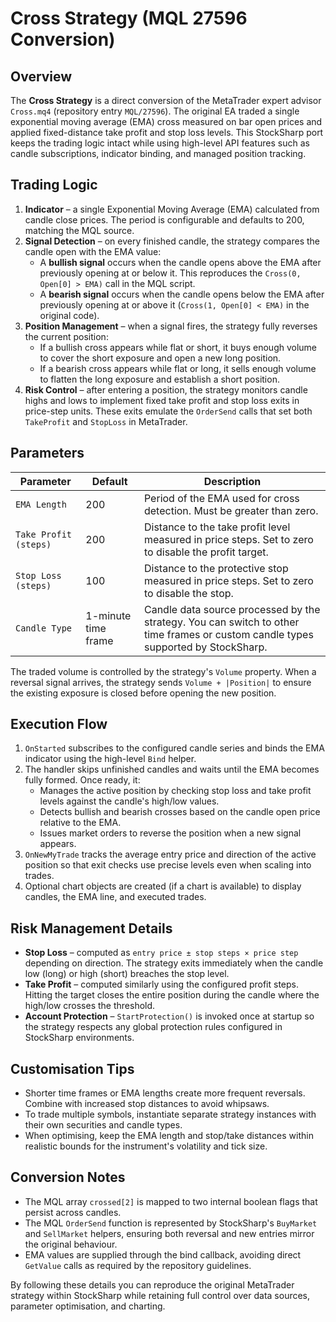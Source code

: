 # Cross Strategy (MQL 27596 Conversion)

## Overview
The **Cross Strategy** is a direct conversion of the MetaTrader expert advisor `Cross.mq4` (repository entry `MQL/27596`). The original EA traded a single exponential moving average (EMA) cross measured on bar open prices and applied fixed-distance take profit and stop loss levels. This StockSharp port keeps the trading logic intact while using high-level API features such as candle subscriptions, indicator binding, and managed position tracking.

## Trading Logic
1. **Indicator** – a single Exponential Moving Average (EMA) calculated from candle close prices. The period is configurable and defaults to 200, matching the MQL source.
2. **Signal Detection** – on every finished candle, the strategy compares the candle open with the EMA value:
   - A **bullish signal** occurs when the candle opens above the EMA after previously opening at or below it. This reproduces the `Cross(0, Open[0] > EMA)` call in the MQL script.
   - A **bearish signal** occurs when the candle opens below the EMA after previously opening at or above it (`Cross(1, Open[0] < EMA)` in the original code).
3. **Position Management** – when a signal fires, the strategy fully reverses the current position:
   - If a bullish cross appears while flat or short, it buys enough volume to cover the short exposure and open a new long position.
   - If a bearish cross appears while flat or long, it sells enough volume to flatten the long exposure and establish a short position.
4. **Risk Control** – after entering a position, the strategy monitors candle highs and lows to implement fixed take profit and stop loss exits in price-step units. These exits emulate the `OrderSend` calls that set both `TakeProfit` and `StopLoss` in MetaTrader.

## Parameters
| Parameter | Default | Description |
| --- | --- | --- |
| `EMA Length` | 200 | Period of the EMA used for cross detection. Must be greater than zero. |
| `Take Profit (steps)` | 200 | Distance to the take profit level measured in price steps. Set to zero to disable the profit target. |
| `Stop Loss (steps)` | 100 | Distance to the protective stop measured in price steps. Set to zero to disable the stop. |
| `Candle Type` | 1-minute time frame | Candle data source processed by the strategy. You can switch to other time frames or custom candle types supported by StockSharp. |

The traded volume is controlled by the strategy's `Volume` property. When a reversal signal arrives, the strategy sends `Volume + |Position|` to ensure the existing exposure is closed before opening the new position.

## Execution Flow
1. `OnStarted` subscribes to the configured candle series and binds the EMA indicator using the high-level `Bind` helper.
2. The handler skips unfinished candles and waits until the EMA becomes fully formed. Once ready, it:
   - Manages the active position by checking stop loss and take profit levels against the candle's high/low values.
   - Detects bullish and bearish crosses based on the candle open price relative to the EMA.
   - Issues market orders to reverse the position when a new signal appears.
3. `OnNewMyTrade` tracks the average entry price and direction of the active position so that exit checks use precise levels even when scaling into trades.
4. Optional chart objects are created (if a chart is available) to display candles, the EMA line, and executed trades.

## Risk Management Details
- **Stop Loss** – computed as `entry price ± stop steps × price step` depending on direction. The strategy exits immediately when the candle low (long) or high (short) breaches the stop level.
- **Take Profit** – computed similarly using the configured profit steps. Hitting the target closes the entire position during the candle where the high/low crosses the threshold.
- **Account Protection** – `StartProtection()` is invoked once at startup so the strategy respects any global protection rules configured in StockSharp environments.

## Customisation Tips
- Shorter time frames or EMA lengths create more frequent reversals. Combine with increased stop distances to avoid whipsaws.
- To trade multiple symbols, instantiate separate strategy instances with their own securities and candle types.
- When optimising, keep the EMA length and stop/take distances within realistic bounds for the instrument's volatility and tick size.

## Conversion Notes
- The MQL array `crossed[2]` is mapped to two internal boolean flags that persist across candles.
- The MQL `OrderSend` function is represented by StockSharp's `BuyMarket` and `SellMarket` helpers, ensuring both reversal and new entries mirror the original behaviour.
- EMA values are supplied through the bind callback, avoiding direct `GetValue` calls as required by the repository guidelines.

By following these details you can reproduce the original MetaTrader strategy within StockSharp while retaining full control over data sources, parameter optimisation, and charting.
